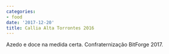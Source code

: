 ```yaml
---
categories:
- food
date: '2017-12-20'
title: Callia Alta Torrontes 2016
---
```


Azedo e doce na medida certa. Confraternização BitForge 2017.